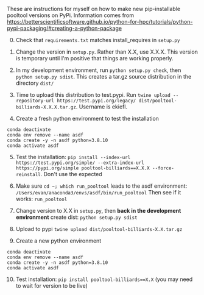 These are instructions for myself on how to make new pip-installable pooltool versions on PyPi.
Information comes from
https://betterscientificsoftware.github.io/python-for-hpc/tutorials/python-pypi-packaging/#creating-a-python-package

0. Check that `requirements.txt` matches install_requires in `setup.py`

1. Change the version in `setup.py`. Rather than X.X, use X.X.X. This version is temporary until
   I'm positive that things are working properly.

2. In my development environment, run `python setup.py check`, then `python setup.py sdist`. This
   creates a tar.gz source distribution in the directory `dist/`

3. Time to upload this distribution to test.pypi. Run
   `twine upload --repository-url https://test.pypi.org/legacy/ dist/pooltool-billiards-X.X.X.tar.gz`.
   Username is ekiefl.

4. Create a fresh python environment to test the installation

```
conda deactivate
conda env remove --name asdf
conda create -y -n asdf python=3.8.10
conda activate asdf
```

5. Test the installation:
   `pip install --index-url https://test.pypi.org/simple/ --extra-index-url https://pypi.org/simple pooltool-billiards==X.X.X --force-reinstall`.
   Don't use the expected

6. Make sure `cd ~; which run_pooltool` leads to the asdf environment: `/Users/evan/anaconda3/envs/asdf/bin/run_pooltool`
   Then see if it works: `run_pooltool`

7. Change version to X.X in `setup.py`, then **back in the development environment** create dist: `python setup.py sdist`

8. Upload to pypi `twine upload dist/pooltool-billiards-X.X.tar.gz`

9. Create a new python environment

```
conda deactivate
conda env remove --name asdf
conda create -y -n asdf python=3.8.10
conda activate asdf
```

10. Test installation: `pip install pooltool-billiards==X.X` (you may need to wait for version to be live)

